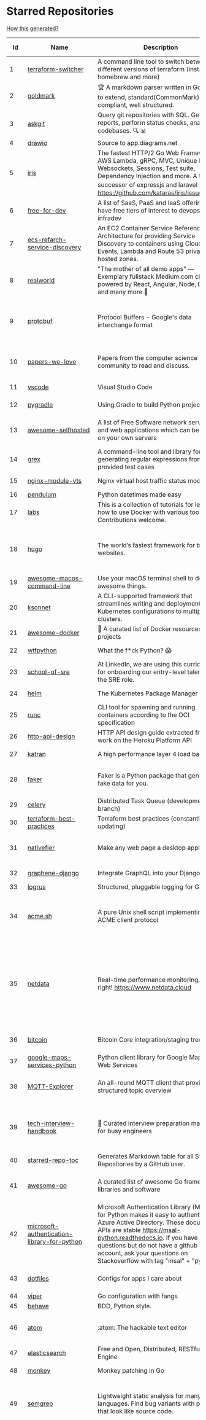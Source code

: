 # Starred Repositories  

[How this generated?](../master/USAGE.md)  

| Id 			| Name			| Description | Star Counts | Topics/Tags   | Last Updated 	|  
| ----------- | ----------- 	| ----------- | ----------- | ----------- 	| -----------   |  
|1|[terraform-switcher](https://github.com/warrensbox/terraform-switcher.git)|A command line tool to switch between different versions of terraform  (install with homebrew and more)|748|||  
|2|[goldmark](https://github.com/yuin/goldmark.git)|:trophy: A markdown parser written in Go. Easy to extend, standard(CommonMark) compliant, well structured.|1750|||  
|3|[askgit](https://github.com/askgitdev/askgit.git)|Query git repositories with SQL. Generate reports, perform status checks, analyze codebases. 🔍 📊|2648|||  
|4|[drawio](https://github.com/jgraph/drawio.git)|Source to app.diagrams.net|26122|||  
|5|[iris](https://github.com/kataras/iris.git)|The fastest HTTP/2 Go Web Framework. AWS Lambda, gRPC, MVC, Unique Router, Websockets, Sessions, Test suite, Dependency Injection and more. A true successor of expressjs and laravel   谢谢 https://github.com/kataras/iris/issues/1329  |21338|||  
|6|[free-for-dev](https://github.com/ripienaar/free-for-dev.git)|A list of SaaS, PaaS and IaaS offerings that have free tiers of interest to devops and infradev|50134|||  
|7|[ecs-refarch-service-discovery](https://github.com/awslabs/ecs-refarch-service-discovery.git)|An EC2 Container Service Reference Architecture for providing Service Discovery to containers using CloudWatch Events, Lambda and Route 53 private hosted zones. |437||25-7-2016|  
|8|[realworld](https://github.com/gothinkster/realworld.git)|"The mother of all demo apps" — Exemplary fullstack Medium.com clone powered by React, Angular, Node, Django, and many more 🏅|60956|hacktoberfest||  
|9|[protobuf](https://github.com/protocolbuffers/protobuf.git)|Protocol Buffers - Google's data interchange format|51365|protobuf, protocol-buffers, protocol-compiler, protobuf-runtime, protoc, serialization, marshalling, rpc||  
|10|[papers-we-love](https://github.com/papers-we-love/papers-we-love.git)|Papers from the computer science community to read and discuss.|49829|computer-science, read-papers, meetup, papers, programming, theory, awesome||  
|11|[vscode](https://github.com/microsoft/vscode.git)|Visual Studio Code|123131||27-10-2021|  
|12|[pygradle](https://github.com/linkedin/pygradle.git)|Using Gradle to build Python projects|543||3-3-2020|  
|13|[awesome-selfhosted](https://github.com/awesome-selfhosted/awesome-selfhosted.git)|A list of Free Software network services and web applications which can be hosted on your own servers|66646|selfhosted, awesome, awesome-list, privacy, hosting, cloud, self-hosted||  
|14|[grex](https://github.com/pemistahl/grex.git)|A command-line tool and library for generating regular expressions from user-provided test cases|4637||15-9-2021|  
|15|[nginx-module-vts](https://github.com/vozlt/nginx-module-vts.git)|Nginx virtual host traffic status module|2484||10-2-2021|  
|16|[pendulum](https://github.com/sdispater/pendulum.git)|Python datetimes made easy|4577|||  
|17|[labs](https://github.com/docker/labs.git)|This is a collection of tutorials for learning how to use Docker with various tools. Contributions welcome.|10305||15-10-2020|  
|18|[hugo](https://github.com/gohugoio/hugo.git)|The world’s fastest framework for building websites.|54903|go, hugo, static-site-generator, blog-engine, cms, content-management-system, documentation-tool, hacktoberfest||  
|19|[awesome-macos-command-line](https://github.com/herrbischoff/awesome-macos-command-line.git)|Use your macOS terminal shell to do awesome things.|25602||2-9-2021|  
|20|[ksonnet](https://github.com/ksonnet/ksonnet.git)|A CLI-supported framework that streamlines writing and deployment of Kubernetes configurations to multiple clusters.|1149||5-2-2019|  
|21|[awesome-docker](https://github.com/veggiemonk/awesome-docker.git)|:whale: A curated list of Docker resources and projects|20571||27-10-2021|  
|22|[wtfpython](https://github.com/satwikkansal/wtfpython.git)|What the f*ck Python? 😱|27486||9-8-2021|  
|23|[school-of-sre](https://github.com/linkedin/school-of-sre.git)|At LinkedIn, we are using this curriculum for onboarding our entry-level talents into the SRE role.|5033|||  
|24|[helm](https://github.com/helm/helm.git)|The Kubernetes Package Manager|20488||22-10-2021|  
|25|[runc](https://github.com/opencontainers/runc.git)|CLI tool for spawning and running containers according to the OCI specification|8528||18-10-2021|  
|26|[http-api-design](https://github.com/interagent/http-api-design.git)|HTTP API design guide extracted from work on the Heroku Platform API|13504||10-9-2021|  
|27|[katran](https://github.com/facebookincubator/katran.git)|A high performance layer 4 load balancer|3329||27-10-2021|  
|28|[faker](https://github.com/joke2k/faker.git)|Faker is a Python package that generates fake data for you.|13204|python, fake, testing, dataset, fake-data, test-data, test-data-generator||  
|29|[celery](https://github.com/celery/celery.git)|Distributed Task Queue (development branch)|18125||25-10-2021|  
|30|[terraform-best-practices](https://github.com/antonbabenko/terraform-best-practices.git)|Terraform best practices (constantly updating)|1095||13-10-2021|  
|31|[nativefier](https://github.com/nativefier/nativefier.git)|Make any web page a desktop application|28813|nodejs, electron, linux, windows, macos, desktop-application||  
|32|[graphene-django](https://github.com/graphql-python/graphene-django.git)|Integrate GraphQL into your Django project.|3701|graphene, django, python, graphql||  
|33|[logrus](https://github.com/sirupsen/logrus.git)|Structured, pluggable logging for Go.|18998|logging, logrus, go||  
|34|[acme.sh](https://github.com/acmesh-official/acme.sh.git)|A pure Unix shell script implementing ACME client protocol|24035|acme, acme-protocol, letsencrypt, certbot, shell, ash, bash, posix, posix-sh, zerossl, buypass, acme-client||  
|35|[netdata](https://github.com/netdata/netdata.git)|Real-time performance monitoring, done right! https://www.netdata.cloud|56490|monitoring, iot, notifications, docker, statsd, kubernetes, cncf, prometheus, containers, netdata, analytics, devops, time-series, observability, alerting, graphing, influxdb, grafana, graphite, dashboard||  
|36|[bitcoin](https://github.com/bitcoin/bitcoin.git)|Bitcoin Core integration/staging tree|58140|bitcoin, c-plus-plus, p2p, cryptocurrency, cryptography||  
|37|[google-maps-services-python](https://github.com/googlemaps/google-maps-services-python.git)|Python client library for Google Maps API Web Services|3393||1-10-2021|  
|38|[MQTT-Explorer](https://github.com/thomasnordquist/MQTT-Explorer.git)|An all-round MQTT client that provides a structured topic overview|1477|mqtt, mqtt-explorer, homeautomation, mqtt-client, mqtt-smarthome, mqtt-tool||  
|39|[tech-interview-handbook](https://github.com/yangshun/tech-interview-handbook.git)|💯 Curated interview preparation materials for busy engineers|60447|interview-questions, coding-interviews, interview-practice, interview-preparation, algorithm, algorithms||  
|40|[starred-repo-toc](https://github.com/yks0000/starred-repo-toc.git)|Generates Markdown table for all Starred Repositories by a GitHub user.|3|starred-repositories, starred||  
|41|[awesome-go](https://github.com/avelino/awesome-go.git)|A curated list of awesome Go frameworks, libraries and software|69818|golang, golang-library, go, awesome, awesome-list, hacktoberfest||  
|42|[microsoft-authentication-library-for-python](https://github.com/AzureAD/microsoft-authentication-library-for-python.git)|Microsoft Authentication Library (MSAL) for Python makes it easy to authenticate to Azure Active Directory. These documented APIs are stable https://msal-python.readthedocs.io. If you have questions but do not have a github account, ask your questions on Stackoverflow with tag "msal" + "python".|322|msal-python, azure, sdks, microsoft-identity-platform||  
|43|[dotfiles](https://github.com/bbkane/dotfiles.git)|Configs for apps I care about|19|dotfiles, zsh, neovim, vscode, git, sqlite, sqlite3||  
|44|[viper](https://github.com/spf13/viper.git)|Go configuration with fangs|17159|||  
|45|[behave](https://github.com/behave/behave.git)|BDD, Python style.|2447|||  
|46|[atom](https://github.com/atom/atom.git)|:atom: The hackable text editor|56214|atom, editor, javascript, electron, windows, linux, macos||  
|47|[elasticsearch](https://github.com/elastic/elasticsearch.git)|Free and Open, Distributed, RESTful Search Engine|56946|elasticsearch, java, search-engine||  
|48|[monkey](https://github.com/bouk/monkey.git)|Monkey patching in Go|2634||9-12-2019|  
|49|[semgrep](https://github.com/returntocorp/semgrep.git)|Lightweight static analysis for many languages. Find bug variants with patterns that look like source code.|5427|static-analysis, static-code-analysis, java, go, sast, semgrep, r2c, c, python, ruby, javascript, typescript||  
|50|[interviews](https://github.com/kdn251/interviews.git)|Everything you need to know to get the job.|54333|java, interview, interview-questions, interview-practice, interview-preparation, interview-prep, algorithm, algorithm-challenges, algorithms, algorithm-competitions, technical-coding-interview, leetcode, leetcode-solutions, leetcode-java, coding-interviews, coding-interview, coding-challenge, coding-challenges, leetcode-questions, interviews||  
|51|[mkcert](https://github.com/FiloSottile/mkcert.git)|A simple zero-config tool to make locally trusted development certificates with any names you'd like.|32390||13-2-2021|  
|52|[doitlive](https://github.com/sloria/doitlive.git)|Because sometimes you need to do it live|3052|command-line, presentations, python, live-coding, cli, click, bash, zsh, ipython, script, hacktoberfest||  
|53|[grequests](https://github.com/spyoungtech/grequests.git)|Requests + Gevent = <3|3888||4-10-2021|  
|54|[hey](https://github.com/rakyll/hey.git)|HTTP load generator, ApacheBench (ab) replacement, formerly known as rakyll/boom|12206|||  
|55|[scalene](https://github.com/plasma-umass/scalene.git)|Scalene: a high-performance, high-precision CPU, GPU, and memory profiler for Python|4625|python, profiling, performance-analysis, cpu-profiling, memory-management, profiler, python-profilers, gpu-programming, scalene, profiles-memory, performance-cpu, cpu, memory-allocation, gpu, memory-consumption||  
|56|[developer-roadmap](https://github.com/kamranahmedse/developer-roadmap.git)|Roadmap to becoming a web developer in 2021|174925||7-9-2021|  
|57|[my-mac-os](https://github.com/nikitavoloboev/my-mac-os.git)|List of applications and tools that make my macOS experience even more amazing|18258||27-8-2021|  
|58|[diagrams](https://github.com/mingrammer/diagrams.git)|:art: Diagram as Code for prototyping cloud system architectures|15352||21-8-2021|  
|59|[hygieia](https://github.com/hygieia/hygieia.git)|CapitalOne  DevOps Dashboard|3659||23-9-2021|  
|60|[trafficserver](https://github.com/apache/trafficserver.git)|Apache Traffic Server™ is a fast, scalable and extensible HTTP/1.1 and HTTP/2 compliant caching proxy server.|1364||27-10-2021|  
|61|[ImHex](https://github.com/WerWolv/ImHex.git)|A Hex Editor for Reverse Engineers, Programmers and people who value their retinas when working at 3 AM.|11138|||  
|62|[draft](https://github.com/Azure/draft.git)|A tool for developers to create cloud-native applications on Kubernetes.|3968||26-2-2020|  
|63|[truffleHog](https://github.com/trufflesecurity/truffleHog.git)|Searches through git repositories for high entropy strings and secrets, digging deep into commit history|6068||20-10-2021|  
|64|[Gooey](https://github.com/chriskiehl/Gooey.git)|Turn (almost) any Python command line program into a full GUI application with one line|14969||12-6-2021|  
|65|[marathon](https://github.com/mesosphere/marathon.git)|Deploy and manage containers (including Docker) on top of Apache Mesos at scale.|4032||27-7-2021|  
|66|[free-programming-books](https://github.com/EbookFoundation/free-programming-books.git)|:books: Freely available programming books|209515||27-10-2021|  
|67|[zuul](https://github.com/Netflix/zuul.git)|Zuul is a gateway service that provides dynamic routing, monitoring, resiliency, security, and more.|11436||20-10-2021|  
|68|[django](https://github.com/django/django.git)|The Web framework for perfectionists with deadlines.|60405||27-10-2021|  
|69|[Python-for-Algorithms--Data-Structures--and-Interviews](https://github.com/jmportilla/Python-for-Algorithms--Data-Structures--and-Interviews.git)|Files for Udemy Course on Algorithms and Data Structures|1893||26-12-2017|  
|70|[argo-cd](https://github.com/argoproj/argo-cd.git)|Declarative continuous deployment for Kubernetes.|7387||27-10-2021|  
|71|[bcc](https://github.com/iovisor/bcc.git)|BCC - Tools for BPF-based Linux IO analysis, networking, monitoring, and more|12843||27-10-2021|  
|72|[nicstat](https://github.com/scotte/nicstat.git)|Fork of https://sourceforge.net/projects/nicstat/ to fix bugs|53||9-5-2018|  
|73|[boundary](https://github.com/hashicorp/boundary.git)|Boundary enables identity-based access management for dynamic infrastructure. |3022||27-10-2021|  
|74|[brooklin](https://github.com/linkedin/brooklin.git)|An extensible distributed system for reliable nearline data streaming at scale|725||27-10-2021|  
|75|[Terraform-012](https://github.com/addamstj/Terraform-012.git)|Code for the Terraform course|39||6-7-2020|  
|76|[markdown-here](https://github.com/adam-p/markdown-here.git)|Google Chrome, Firefox, and Thunderbird extension that lets you write email in Markdown and render it before sending.|53430||30-9-2018|  
|77|[keras-yolo2](https://github.com/experiencor/keras-yolo2.git)|Easy training on custom dataset. Various backends (MobileNet and SqueezeNet) supported. A YOLO demo to detect raccoon run entirely in brower is accessible at https://git.io/vF7vI (not on Windows).|1690|convolutional-networks, deep-learning, yolo2, realtime, regression|31-12-2019|  
|78|[awesome-gcp-certifications](https://github.com/sathishvj/awesome-gcp-certifications.git)|Google Cloud Platform Certification resources.|2034|google-cloud-platform, certification, gcp, cloud|12-10-2021|  
|79|[ora](https://github.com/sindresorhus/ora.git)|Elegant terminal spinner|7272||13-9-2021|  
|80|[go-github](https://github.com/google/go-github.git)|Go library for accessing the GitHub API|7892||27-10-2021|  
|81|[wait-for-it](https://github.com/vishnubob/wait-for-it.git)|Pure bash script to test and wait on the availability of a TCP host and port|7053||22-8-2020|  
|82|[benten](https://github.com/intuit/benten.git)|Chatbot Development Framework (with Slack integration for Jira and Jenkins)|124||31-3-2021|  
|83|[git-standup](https://github.com/kamranahmedse/git-standup.git)|Recall what you did on the last working day. Psst! or be nosy and find what someone else in your team did ;-)|7017|standup, git-standup, agile, meeting, git, git-addons, git-|30-9-2021|  
|84|[kubewatch](https://github.com/bitnami-labs/kubewatch.git)|Watch k8s events and trigger Handlers|2207|golang, kubernetes, slack|10-9-2020|  
|85|[azure4everyone-samples](https://github.com/MarczakIO/azure4everyone-samples.git)|-|138||5-1-2021|  
|86|[watchdog](https://github.com/gorakhargosh/watchdog.git)|Python library and shell utilities to monitor filesystem events.|5000||1-10-2021|  
|87|[cli](https://github.com/cli/cli.git)|GitHub’s official command line tool|26001|github-api-v4, cli, git, golang, hacktoberfest|27-10-2021|  
|88|[flower](https://github.com/mher/flower.git)|Real-time monitor and web admin for Celery distributed task queue|4982|celery, task-queue, monitoring, administration, workers, rabbitmq, redis, python, asynchronous|19-10-2021|  
|89|[shiv](https://github.com/linkedin/shiv.git)|shiv is a command line utility for building fully self contained Python zipapps as outlined in PEP 441, but with all their dependencies included.|1262||12-10-2021|  
|90|[kubernetes-network-policy-recipes](https://github.com/ahmetb/kubernetes-network-policy-recipes.git)|Example recipes for Kubernetes Network Policies that you can just copy paste|3536|kubernetes, networking, security|18-10-2021|  
|91|[cdk8s](https://github.com/cdk8s-team/cdk8s.git)|Define Kubernetes native apps and abstractions using object-oriented programming|2626||27-10-2021|  
|92|[clair](https://github.com/quay/clair.git)|Vulnerability Static Analysis for Containers|8245|containers, static-analysis, go, kubernetes, docker, oci, oci-image, vulnerabilities, clair|21-10-2021|  
|93|[wuzz](https://github.com/asciimoo/wuzz.git)|Interactive cli tool for HTTP inspection|9805||22-1-2021|  
|94|[opencv-python](https://github.com/opencv/opencv-python.git)|Automated CI toolchain to produce precompiled opencv-python, opencv-python-headless, opencv-contrib-python and opencv-contrib-python-headless packages.|2289|opencv, python, wheel, python-3, opencv-python, opencv-contrib-python, precompiled, pypi, manylinux||  
|95|[httpie](https://github.com/httpie/httpie.git)|As easy as /aitch-tee-tee-pie/ 🥧 Modern, user-friendly command-line HTTP client for the API era. JSON support, colors, sessions, downloads, plugins & more. https://twitter.com/httpie|52553|http, cli, client, terminal, web, json, development, rest, debugging, python, usability, httpie, developer-tools, http-client, curl, devops, api, api-client, rest-api, api-testing||  
|96|[cli-spinners](https://github.com/sindresorhus/cli-spinners.git)|Spinners for use in the terminal|1857|||  
|97|[terraform-cdk](https://github.com/hashicorp/terraform-cdk.git)|Define infrastructure resources using programming constructs and provision them using HashiCorp Terraform|2797|terraform, cdk, cdktf|27-10-2021|  
|98|[project-layout](https://github.com/golang-standards/project-layout.git)|Standard Go Project Layout|27218|go, golang, project-template, standards, project-structure|22-8-2021|  
|99|[falcon](https://github.com/falconry/falcon.git)|The no-nonsense REST API and microservices framework for Python developers, with a focus on reliability, correctness, and performance at scale.|8610|python, framework, rest, microservices, web, api, http, hacktoberfest, hacktoberfest2021|26-10-2021|  
|100|[helmfile](https://github.com/roboll/helmfile.git)|Deploy Kubernetes Helm Charts|3450|kubernetes, helm, chart|21-10-2021|  
|101|[onedev](https://github.com/theonedev/onedev.git)|Super Easy All-In-One DevOps Platform|4738|git, devops, docker, kubernetes, continuous-integration, continuous-deployment, issue-tracker||  
|102|[go-restful](https://github.com/emicklei/go-restful.git)|package for building REST-style Web Services using Go|4271|rest, go, customizable, routing, openapi|4-10-2021|  
|103|[vizceral](https://github.com/Netflix/vizceral.git)|WebGL visualization for displaying animated traffic graphs|3859|graph, traffic, visualization, webgl, monitoring|20-7-2019|  
|104|[google-api-python-client](https://github.com/googleapis/google-api-python-client.git)|🐍 The official Python client library for Google's discovery based APIs.|5160||27-10-2021|  
|105|[x509-certificate-exporter](https://github.com/enix/x509-certificate-exporter.git)|A Prometheus exporter to monitor x509 certificates expiration in Kubernetes clusters or standalone|121|prometheus-exporter, kubernetes, monitoring-tool, certificates, expiration-monitoring, dashboard, grafana-dashboard, certificates-focusing, alert|8-10-2021|  
|106|[httpstat](https://github.com/reorx/httpstat.git)|curl statistics made simple|4949|curl, cli, python, http, visualization|24-12-2020|  
|107|[http2smugl](https://github.com/neex/http2smugl.git)|-|324||27-9-2021|  
|108|[troposphere](https://github.com/cloudtools/troposphere.git)|troposphere - Python library to create AWS CloudFormation descriptions|4575||26-10-2021|  
|109|[flask-celery-example](https://github.com/miguelgrinberg/flask-celery-example.git)|This repository contains the example code for my blog article Using Celery with Flask.|1000||12-9-2021|  
|110|[blackfriday](https://github.com/russross/blackfriday.git)|Blackfriday: a markdown processor for Go|4811|||  
|111|[GoCasts](https://github.com/StephenGrider/GoCasts.git)|Companion Repo to https://www.udemy.com/go-the-complete-developers-guide/|1429||25-8-2017|  
|112|[Public-APIs](https://github.com/n0shake/Public-APIs.git)|📚 A public list of APIs from round the web.|17452||9-10-2021|  
|113|[awesome-sysadmin](https://github.com/awesome-foss/awesome-sysadmin.git)|A curated list of amazingly awesome open source sysadmin resources.|12281||7-10-2021|  
|114|[octodns](https://github.com/octodns/octodns.git)|Tools for managing DNS across multiple providers|2057|dns, workflow, infrastructure-as-code|27-10-2021|  
|115|[aws-load-balancer-controller](https://github.com/kubernetes-sigs/aws-load-balancer-controller.git)|A Kubernetes controller for Elastic Load Balancers|2493||26-10-2021|  
|116|[system-design-interview](https://github.com/checkcheckzz/system-design-interview.git)|System design interview for IT companies|16022||23-12-2020|  
|117|[design-patterns-for-humans](https://github.com/kamranahmedse/design-patterns-for-humans.git)|An ultra-simplified explanation to design patterns|32027||22-11-2020|  
|118|[landscape](https://github.com/cncf/landscape.git)|🌄The Cloud Native Interactive Landscape filters and sorts hundreds of projects and products, and shows details including GitHub stars, funding or market cap, first and last commits, contributor counts, headquarters location, and recent tweets.|7805|cloud-native, landscape, cncf, svg, logo, serverless, crunchbase|27-10-2021|  
|119|[learn-python3](https://github.com/jerry-git/learn-python3.git)|Jupyter notebooks for teaching/learning Python 3|4287|teaching-materials, python3, jupyter-notebook, learning-python, python-exercises||  
|120|[moto](https://github.com/spulec/moto.git)|A library that allows you to easily mock out tests based on AWS infrastructure.|5286|||  
|121|[awesome-microservices](https://github.com/mfornos/awesome-microservices.git)|A curated list of Microservice Architecture related principles and technologies.|10506||20-8-2021|  
|122|[awesome-machine-learning](https://github.com/josephmisiti/awesome-machine-learning.git)|A curated list of awesome Machine Learning frameworks, libraries and software.|51685|||  
|123|[django-health-check](https://github.com/KristianOellegaard/django-health-check.git)|a pluggable app that runs a full check on the deployment, using a number of plugins to check e.g. database, queue server, celery processes, etc.|729||19-4-2021|  
|124|[cost-model](https://github.com/kubecost/cost-model.git)|Cross-cloud cost allocation models for Kubernetes workloads|1602||26-10-2021|  
|125|[awesome-algorithms](https://github.com/tayllan/awesome-algorithms.git)|A curated list of awesome places to learn and/or practice algorithms.|10327||7-7-2021|  
|126|[chaosmonkey](https://github.com/Netflix/chaosmonkey.git)|Chaos Monkey is a resiliency tool that helps applications tolerate random instance failures.|11377|||  
|127|[metallb](https://github.com/metallb/metallb.git)|A network load-balancer implementation for Kubernetes using standard routing protocols|4169||27-10-2021|  
|128|[mdBook](https://github.com/rust-lang/mdBook.git)|Create book from markdown files. Like Gitbook but implemented in Rust|7866|||  
|129|[kubetools](https://github.com/collabnix/kubetools.git)|Kubetools - Curated List of Kubernetes Tools|319|hacktoberfest, hacktoberfest2020, kubernetes, helm, helmpack, helmcharts, jenkins, iot, monitoring, monitoring-tool, prometheus, thanos, grafana, kubernetes-clusters, kubernetes-operational, kubernetes-resource, k8s-cluster, kubernetes-cli|25-10-2021|  
|130|[kraken](https://github.com/uber/kraken.git)|P2P Docker registry capable of distributing TBs of data in seconds|4762|docker, docker-registry, container, docker-image, p2p, bittorrent|12-1-2021|  
|131|[ntopng](https://github.com/ntop/ntopng.git)|Web-based Traffic and Security Network Traffic Monitoring|4229||27-10-2021|  
|132|[public-apis](https://github.com/public-apis/public-apis.git)|A collective list of free APIs|165582|api, public-apis, free, apis, list, development, software, public, resources, hacktoberfest|27-10-2021|  
|133|[awesome-sre](https://github.com/dastergon/awesome-sre.git)|A curated list of Site Reliability and Production Engineering resources.|7507|||  
|134|[cruise-control](https://github.com/linkedin/cruise-control.git)|Cruise-control is the first of its kind to fully automate the dynamic workload rebalance and self-healing of a Kafka cluster. It provides great value to Kafka users by simplifying the operation of Kafka clusters.|1997||13-10-2021|  
|135|[build-your-own-x](https://github.com/danistefanovic/build-your-own-x.git)|🤓 Build your own (insert technology here)|120884|programming, tutorials, tutorial-code, tutorial-exercises, free|29-6-2021|  
|136|[awesome-sanic](https://github.com/mekicha/awesome-sanic.git)|A curated list of awesome Sanic resources and extensions|486||14-7-2021|  
|137|[lazydocker](https://github.com/jesseduffield/lazydocker.git)|The lazier way to manage everything docker|18504||24-3-2021|  
|138|[vuls](https://github.com/future-architect/vuls.git)|Agent-less vulnerability scanner for Linux, FreeBSD, Container, WordPress, Programming language libraries, Network devices|8752|||  
|139|[forcediphttpsadapter](https://github.com/Roadmaster/forcediphttpsadapter.git)|A requests TransportAdapter allowing to force a specific IP for HTTPS connections.|35||4-8-2021|  
|140|[python-prompt-toolkit](https://github.com/prompt-toolkit/python-prompt-toolkit.git)|Library for building powerful interactive command line applications in Python|7353||21-10-2021|  
|141|[linux](https://github.com/torvalds/linux.git)|Linux kernel source tree|120223||27-10-2021|  
|142|[xdp-tutorial](https://github.com/xdp-project/xdp-tutorial.git)|XDP tutorial|998||7-10-2021|  
|143|[youtube-dl](https://github.com/ytdl-org/youtube-dl.git)|Command-line program to download videos from YouTube.com and other video sites|101704||1-7-2021|  
|144|[machine](https://github.com/docker/machine.git)|Machine management for a container-centric world|6461||2-9-2019|  
|145|[awless](https://github.com/wallix/awless.git)|A Mighty CLI for AWS|4812||10-12-2018|  
|146|[pytest](https://github.com/pytest-dev/pytest.git)|The pytest framework makes it easy to write small tests, yet scales to support complex functional testing|7878|unit-testing, test, testing, python, hacktoberfest||  
|147|[rancher](https://github.com/rancher/rancher.git)|Complete container management platform|17931|rancher, docker, kubernetes, orchestration, cattle, containers|27-10-2021|  
|148|[telegraf](https://github.com/influxdata/telegraf.git)|The plugin-driven server agent for collecting & reporting metrics.|10717|telegraf, monitoring, time-series, hacktoberfest|27-10-2021|  
|149|[litestream](https://github.com/benbjohnson/litestream.git)|Streaming replication for SQLite.|3654|sqlite, replication, s3||  
|150|[cli53](https://github.com/barnybug/cli53.git)|Command line tool for Amazon Route 53|1715||17-1-2021|  
|151|[terraform-provider-restapi](https://github.com/Mastercard/terraform-provider-restapi.git)|A terraform provider to manage objects in a RESTful API|522||6-9-2021|  
|152|[terraform-multi-account](https://github.com/inovex/terraform-multi-account.git)|Some example how toadress multiple aws accounts with Terraform|20||12-6-2018|  
|153|[fortio-operator](https://github.com/verfio/fortio-operator.git)|Load Testing Operator within the Kubernetes cluster and outside of it.|29||18-3-2019|  
|154|[ssl-cert-check](https://github.com/Matty9191/ssl-cert-check.git)|Send notifications when SSL certificates are about to expire.|497||29-9-2021|  
|155|[minikube](https://github.com/kubernetes/minikube.git)|Run Kubernetes locally|22196|minikube, kubernetes, cluster, containers, go, cncf|27-10-2021|  
|156|[Reloader](https://github.com/stakater/Reloader.git)|A Kubernetes controller to watch changes in ConfigMap and Secrets and do rolling upgrades on Pods with their associated Deployment, StatefulSet, DaemonSet and DeploymentConfig – [✩Star] if you're using it!|2683|kubernetes, openshift, configmap, secrets, pods, deployments, daemonset, statefulsets, k8s, watch-changes, deploymentconfigs|12-10-2021|  
|157|[crouton](https://github.com/dnschneid/crouton.git)|Chromium OS Universal Chroot Environment|7887|chroot, shell, crouton, minecraft, ubuntu, debian, kali, linux, chromeos|8-9-2021|  
|158|[terraform-aws-devops](https://github.com/antonbabenko/terraform-aws-devops.git)|Info about many of my Terraform, AWS, and DevOps projects.|218|terraform, infrastructure-as-code, aws, aws-community, antonbabenko|13-5-2021|  
|159|[geeksforgeeks.pdf](https://github.com/dufferzafar/geeksforgeeks.pdf.git)|Topic wise PDFs of Geeks for Geeks articles. (Last updated in October 2018)|486|||  
|160|[mux](https://github.com/gorilla/mux.git)|A powerful HTTP router and URL matcher for building Go web servers with 🦍|15349|||  
|161|[kubernetes-the-hard-way](https://github.com/kelseyhightower/kubernetes-the-hard-way.git)|Bootstrap Kubernetes the hard way on Google Cloud Platform. No scripts.|28758||2-5-2021|  
|162|[duf](https://github.com/muesli/duf.git)|Disk Usage/Free Utility - a better 'df' alternative|7074|hacktoberfest, disk-space, disk-usage, df, linux, macos, freebsd, openbsd, windows, user-friendly||  
|163|[awesome-python](https://github.com/vinta/awesome-python.git)|A curated list of awesome Python frameworks, libraries, software and resources|105194|awesome, python, collections, python-library, python-framework, python-resources|25-7-2021|  
|164|[terrascan](https://github.com/accurics/terrascan.git)|Detect compliance and security violations across Infrastructure as Code to mitigate risk before provisioning cloud native infrastructure.|2575|security-tools, infrastructure-as-code, devsecops, devops, security, terraform, aws, cloudsecurity, cloud-security, terrascan, infrastructure, security-violations, architecture, kubernetes, iac, sast, azure-security, aws-security, gcp-security, scans||  
|165|[what-happens-when](https://github.com/alex/what-happens-when.git)|An attempt to answer the age old interview question "What happens when you type google.com into your browser and press enter?"|31229|||  
|166|[loguru](https://github.com/Delgan/loguru.git)|Python logging made (stupidly) simple|10078|python, logging, logger, log|9-9-2021|  
|167|[octant](https://github.com/vmware-tanzu/octant.git)|Highly extensible platform for developers to better understand the complexity of Kubernetes clusters.|5541|golang, octant, kubernetes-clusters, go, kubernetes|23-10-2021|  
|168|[ami-query](https://github.com/intuit/ami-query.git)|Provide a REST interface to your organization's AMIs|36||31-8-2020|  
|169|[examples](https://github.com/kubernetes/examples.git)|Kubernetes application example tutorials|4509||9-6-2021|  
|170|[gitui](https://github.com/extrawurst/gitui.git)|Blazing 💥 fast terminal-ui for git written in rust 🦀|6140|rust, tui, terminal, git, command-line-tool, command-line-interface, async, hacktoberfest, bash|25-10-2021|  
|171|[awesome-kubernetes](https://github.com/ramitsurana/awesome-kubernetes.git)|A curated list for awesome kubernetes sources :ship::tada:|12186|kubernetes, minikube, meetup, resource, kubernetes-sources, google-cloud, kubernetes-cluster, deploy-kubernetes, aws, enterprise-kubernetes-products, monitoring-kubernetes, azure, schedule, google-kubernetes, docker, cloud-providers, books, machine-learning|25-10-2021|  
|172|[tokei](https://github.com/XAMPPRocky/tokei.git)|Count your code, quickly.|5531|tokei, cloc, badge, rust, windows, linux, macos, statistics, code, cli|24-9-2021|  
|173|[arrow](https://github.com/arrow-py/arrow.git)|Better dates & times for Python|7629|python, arrow, datetime, date, time, timestamp, timezones, hacktoberfest|24-10-2021|  
|174|[the-art-of-command-line](https://github.com/jlevy/the-art-of-command-line.git)|Master the command line, in one page|97889|bash, unix, documentation, linux, macos, windows|7-9-2020|  
|175|[udemy-downloader-gui](https://github.com/FaisalUmair/udemy-downloader-gui.git)|A desktop application for downloading Udemy Courses|5425|electron, nodejs, udemy, udemy-dl, udemy-downloader-gui, windows, mac, macos, linux, downloader||  
|176|[ultimate-go](https://github.com/hoanhan101/ultimate-go.git)|The Ultimate Go Study Guide|14478|golang, computer-systems, programming, ebook, study-guide|17-9-2021|  
|177|[pre-commit-terraform](https://github.com/antonbabenko/pre-commit-terraform.git)|pre-commit git hooks to take care of Terraform configurations|1296|git-hooks, terraform, code-style, hooks, pre-commit, automation|27-10-2021|  
|178|[kubernetes-external-secrets](https://github.com/external-secrets/kubernetes-external-secrets.git)|Integrate external secret management systems with Kubernetes|2294|kubernetes, secrets-management, aws, aws-secrets-manager, vault, hashicorp, kubernetes-external-secrets, secrets-manager|26-10-2021|  
|179|[vegeta](https://github.com/tsenart/vegeta.git)|HTTP load testing tool and library. It's over 9000!|18499|load-testing, go, benchmarking, http|11-10-2020|  
|180|[the-book-of-secret-knowledge](https://github.com/trimstray/the-book-of-secret-knowledge.git)|A collection of inspiring lists, manuals, cheatsheets, blogs, hacks, one-liners, cli/web tools and more.|51132|awesome, awesome-list, lists, manuals, resources, howtos, hacks, search-engines, one-liners, cheatsheets, guidelines, sysops, devops, pentesters, security-researchers, linux, bsd, security, hacking|18-8-2021|  
|181|[docker-cheat-sheet](https://github.com/wsargent/docker-cheat-sheet.git)|Docker Cheat Sheet|20385|docker, cheet-sheet|11-9-2021|  
|182|[htop](https://github.com/htop-dev/htop.git)|htop - an interactive process viewer|2873|process, viewer, console, terminal, linux, macos, bsd, c, hacktoberfest||  
|183|[kustomize](https://github.com/kubernetes-sigs/kustomize.git)|Customization of kubernetes YAML configurations|7704|k8s-sig-cli, hacktoberfest|25-10-2021|  
|184|[linkedin-skill-assessments-quizzes](https://github.com/Ebazhanov/linkedin-skill-assessments-quizzes.git)|Full reference of LinkedIn answers 2021 for skill assessments, LinkedIn test, questions and answers (aws-lambda, rest-api, javascript, react, git, html, jquery, mongodb, java, Go, python, machine-learning, power-point) linkedin excel test lösungen, linkedin machine learning test|6200|linkedin, quiz-questions, answers, assessment, quiz, linkedin-questions, free, hacktoberfest, hacktoberfest2020, exam, skills, stargazers, hacktoberfest2021, golang|27-10-2021|  
|185|[gping](https://github.com/orf/gping.git)|Ping, but with a graph|5374|||  
|186|[slate](https://github.com/slatedocs/slate.git)|Beautiful static documentation for your API|33272|slate, api-documentation, api, static-site-generator|27-8-2021|  
|187|[boto3](https://github.com/boto/boto3.git)|AWS SDK for Python|6791|python, aws, cloud, cloud-management, aws-sdk|27-10-2021|  
|188|[devops-exercises](https://github.com/bregman-arie/devops-exercises.git)|Linux, Jenkins, AWS, SRE, Prometheus, Docker, Python, Ansible, Git, Kubernetes, Terraform, OpenStack, SQL, NoSQL, Azure, GCP, DNS, Elastic, Network, Virtualization. DevOps Interview Questions|17683|devops, aws, linux, ansible, python, docker, prometheus, containers, git, kubernetes, interview, interview-questions, terraform, azure, openstack, sql, coding, sre, production-engineer||  
|189|[system-design-primer](https://github.com/donnemartin/system-design-primer.git)|Learn how to design large-scale systems. Prep for the system design interview.  Includes Anki flashcards.|147694|programming, development, design, design-system, system, design-patterns, web, web-application, webapp, python, interview, interview-questions, interview-practice|9-5-2021|  
|190|[learn-python](https://github.com/trekhleb/learn-python.git)|📚 Playground and cheatsheet for learning Python. Collection of Python scripts that are split by topics and contain code examples with explanations.|10952|python, python3, learning, programming-language, learning-python, learning-by-doing||  
|191|[awesome-python-applications](https://github.com/mahmoud/awesome-python-applications.git)|💿 Free software that works great, and also happens to be open-source Python. |13147|python, application, video, audio, graphics, gui, productivity, education, science, game|11-10-2021|  
|192|[pipeline](https://github.com/tektoncd/pipeline.git)|A cloud-native Pipeline resource.|6593|tekton, pipeline, kubernetes, cdf, hacktoberfest||  
|193|[pace](https://github.com/CodeByZach/pace.git)|Automatically add a progress bar to your site.|15343|pace, progress-bar, pace-js, loading-bar, loading-indicator, loading-animation|28-7-2021|  
|194|[spinner](https://github.com/briandowns/spinner.git)|Go (golang) package with 80 configurable terminal spinner/progress indicators.|1598|go, golang, spinner, statusbar, cli, terminal|21-6-2021|  
|195|[mycli](https://github.com/dbcli/mycli.git)|A Terminal Client for MySQL with AutoCompletion and Syntax Highlighting.|9956|database, python, syntax-highlighting, mysql, mycli, auto-completion||  
|196|[github1s](https://github.com/conwnet/github1s.git)|One second to read GitHub code with VS Code.|20300|hacktoberfest||  
|197|[ipython](https://github.com/ipython/ipython.git)|Official repository for IPython itself. Other repos in the IPython organization contain things like the website, documentation builds, etc.|15025|ipython, jupyter, data-science, notebook, python, repl, closember, hacktoberfest|27-10-2021|  
|198|[hyper](https://github.com/vercel/hyper.git)|A terminal built on web technologies|37103||25-10-2021|  
|199|[redis-datasets](https://github.com/redis-developer/redis-datasets.git)|A Curated List of Sample Redis Datasets|21|dataset, sample-dataset, redis-modules, redis-datasets||  
|200|[haproxy](https://github.com/haproxy/haproxy.git)|HAProxy Load Balancer's development branch (mirror of git.haproxy.org)|2349|haproxy, load-balancer, reverse-proxy, proxy, http, http2, cache, fastcgi, high-availability, https, ipv6, proxy-protocol, ddos-mitigation, tls13, high-performance, caching||  
|201|[awesome-macOS](https://github.com/iCHAIT/awesome-macOS.git)|  A curated list of awesome applications, softwares, tools and shiny things for macOS.|12363|macos, mac, awesome-list, apple, awesome-lists, awesome, list||  
|202|[fish-shell](https://github.com/fish-shell/fish-shell.git)|The user-friendly command line shell.|17572||27-10-2021|  
|203|[upterm](https://github.com/railsware/upterm.git)|A terminal emulator for the 21st century.|19462|tty, terminal, terminal-emulators, console, pty, typescript, electron, react, terminals, shell||  
|204|[kubernetes](https://github.com/kubernetes/kubernetes.git)|Production-Grade Container Scheduling and Management|82160|kubernetes, go, cncf, containers||  
|205|[aws-cli](https://github.com/aws/aws-cli.git)|Universal Command Line Interface for Amazon Web Services|11601|aws, cloud, aws-cli, cloud-management|27-10-2021|  
|206|[learnopencv](https://github.com/spmallick/learnopencv.git)|Learn OpenCV  : C++ and Python Examples|15029|computer-vision, machine-learning, ai, deep-learning, deep-neural-networks, deeplearning, computervision, opencv, opencv-python, opencv-library, opencv3, opencv-cpp, opencv-tutorial|20-10-2021|  
|207|[awesome-hyper](https://github.com/bnb/awesome-hyper.git)|🖥 Delightful Hyper plugins, themes, and resources|9624|hyper, hyperterm, zeit, terminal, awesome, awesome-list|13-7-2021|  
|208|[sanic-prometheus](https://github.com/dkruchinin/sanic-prometheus.git)|Prometheus metrics for Sanic,  an async python web server|66|python, prometheus, sanic, monitoring|12-10-2020|  
|209|[awesome](https://github.com/sindresorhus/awesome.git)|😎 Awesome lists about all kinds of interesting topics|173539|awesome, awesome-list, unicorns, lists, resources|20-10-2021|  
|210|[cobra](https://github.com/spf13/cobra.git)|A Commander for modern Go CLI interactions|23646|cobra, cobra-library, cobra-generator, posix-compliant-flags, command-cobra, cli-app, command-line, commandline, command, cli, go, golang, golang-library, golang-application, subcommands, posix|4-10-2021|  
|211|[gotty](https://github.com/yudai/gotty.git)|Share your terminal as a web application|15912|tty, terminal, browser, web, go, websocket, javascript, typescript|13-12-2017|  
|212|[iris](https://github.com/linkedin/iris.git)|Iris is a highly configurable and flexible service for paging and messaging.|634|paging, escalation, messaging, automation|13-9-2021|  
|213|[jsonnet](https://github.com/google/jsonnet.git)|Jsonnet - The data templating language|5153|jsonnet, configuration, config, functional, json|15-10-2021|  
|214|[wtf](https://github.com/wtfutil/wtf.git)|The personal information dashboard for your terminal|12838|golang, dashboard, terminal, tui, cui, go, devops, wtf, wtfutil, hacktoberfest|27-10-2021|  
|215|[google-cloud-python](https://github.com/googleapis/google-cloud-python.git)|Google Cloud Client Library for Python|3715||26-10-2021|  
|216|[swagger-ui](https://github.com/swagger-api/swagger-ui.git)|Swagger UI is a collection of HTML, JavaScript, and CSS assets that dynamically generate beautiful documentation from a Swagger-compliant API.|21010|swagger, swagger-ui, swagger-api, swagger-js, rest, rest-api, openapi-specification, oas, openapi, openapi3, hacktoberfest|22-10-2021|  
|217|[yaspin](https://github.com/pavdmyt/yaspin.git)|A lightweight terminal spinner for Python with safe pipes and redirects 🎁|467|spinner, terminal, cli-utilities, python, loader, unix, easy-to-use, python-library, awesome, console, cli, utilities|14-8-2021|  
|218|[awesome-pentest](https://github.com/enaqx/awesome-pentest.git)|A collection of awesome penetration testing resources, tools and other shiny things|14963|awesome, awesome-list|20-10-2021|  
|219|[pongo2](https://github.com/flosch/pongo2.git)|Django-syntax like template-engine for Go|2073|template, go, django, template-engine, pongo2, templates, template-language, golang, golang-library|22-3-2021|  
|220|[archivy](https://github.com/archivy/archivy.git)|Archivy is a self-hosted knowledge repository that allows you to safely preserve useful content that contributes to your own personal, searchable and extendable wiki.|2695|elasticsearch, knowledge, productivity, python, knowledge-base, note-taking, digital-brain, cli, hacktoberfest||  
|221|[bat](https://github.com/sharkdp/bat.git)|A cat(1) clone with wings.|29988|command-line, tool, syntax-highlighting, git, terminal, cli, rust, hacktoberfest|26-10-2021|  
|222|[kubescape](https://github.com/armosec/kubescape.git)|Kubescape is the first open-source tool for testing if Kubernetes is deployed securely according to multiple frameworks: regulatory, customized company policies and DevSecOps best practices, such as the  NSA-CISA and the MITRE ATT&CK®.|4335|kubernetes, security, nsa, hacktoberfest||  
|223|[flamethrower](https://github.com/DNS-OARC/flamethrower.git)|a DNS performance and functional testing utility supporting UDP, TCP, DoT and DoH (by @ns1labs)|238|dns, performance, functional-testing||  
|224|[game_control](https://github.com/ChoudharyChanchal/game_control.git)|-|748||19-7-2020|  
|225|[gotty](https://github.com/sorenisanerd/gotty.git)|Share your terminal as a web application|1425|||  
|226|[leveldb](https://github.com/google/leveldb.git)|LevelDB is a fast key-value storage library written at Google that provides an ordered mapping from string keys to string values.|26804||12-9-2021|  
|227|[hubot-slack](https://github.com/slackapi/hubot-slack.git)|Slack Developer Kit for Hubot|2259|hubot-adapter, hubot, coffeescript, slack, slack-app, bot|25-8-2021|  
|228|[awesome-readme](https://github.com/matiassingers/awesome-readme.git)|A curated list of awesome READMEs|10638|awesome-list, awesome, list, readme||  
|229|[terraform-course](https://github.com/wardviaene/terraform-course.git)|Course files for my Udemy course about Terraform|1146||31-8-2021|  
|230|[Python-Sample-Application](https://github.com/uber/Python-Sample-Application.git)|-|349||9-3-2015|  
|231|[terminalizer](https://github.com/faressoft/terminalizer.git)|🦄 Record your terminal and generate animated gif images or share a web player|12025|terminal, record, capture, shot, bash, powershell, gif, animated, generate, theme, colors, font, repeat, command-line, shell, zsh, bash-profile, render, tty, pty|18-4-2020|  
|232|[go-fuzz](https://github.com/dvyukov/go-fuzz.git)|Randomized testing for Go|4167|fuzzing, testing, go|14-9-2021|  
|233|[30-Days-Of-Python](https://github.com/Asabeneh/30-Days-Of-Python.git)|30 days of Python programming challenge is a step-by-step guide to learn the Python programming language in 30 days. This challenge may take more than100 days, follow your own pace. |7626|30-days-of-python, python||  
|234|[python](https://github.com/kubernetes-client/python.git)|Official Python client library for kubernetes|4167|kubernetes, client-python, k8s, library, k8s-sig-api-machinery|27-10-2021|  
|235|[GolangTraining](https://github.com/GoesToEleven/GolangTraining.git)|Training for Golang (go language)|7715|||  
|236|[ansible](https://github.com/ansible/ansible.git)|Ansible is a radically simple IT automation platform that makes your applications and systems easier to deploy and maintain. Automate everything from code deployment to network configuration to cloud management, in a language that approaches plain English, using SSH, with no agents to install on remote systems. https://docs.ansible.com.|50482|python, ansible, hacktoberfest|27-10-2021|  
|237|[dashboard](https://github.com/kubernetes/dashboard.git)|General-purpose web UI for Kubernetes clusters|10318||27-10-2021|  
|238|[ohmyzsh](https://github.com/ohmyzsh/ohmyzsh.git)|🙃   A delightful community-driven (with 1900+ contributors) framework for managing your zsh configuration. Includes 300+ optional plugins (rails, git, macOS, hub, docker, homebrew, node, php, python, etc), 140+ themes to spice up your morning, and an auto-update tool so that makes it easy to keep up with the latest updates from the community.|135248|shell, zsh-configuration, theme, terminal, productivity, hacktoberfest, zsh, cli, cli-app, themes, plugins, plugin-framework|27-10-2021|  
|239|[katib](https://github.com/kubeflow/katib.git)|Repository for hyperparameter tuning|1091|||  
|240|[istio](https://github.com/istio/istio.git)|Connect, secure, control, and observe services.|28316|microservices, service-mesh, lyft-envoy, kubernetes, api-management, circuit-breaker, polyglot-microservices, enforce-policies, proxies, microservice, envoy, consul, nomad, request-routing, resiliency, fault-injection|27-10-2021|  
|241|[age](https://github.com/FiloSottile/age.git)|A simple, modern and secure encryption tool (and Go library) with small explicit keys, no config options, and UNIX-style composability.|8817|built-at-rc, age-encryption||  
|242|[gitignore](https://github.com/github/gitignore.git)|A collection of useful .gitignore templates|124715|gitignore, git|14-10-2021|  
|243|[faas](https://github.com/openfaas/faas.git)|OpenFaaS - Serverless Functions Made Simple|20565|functions-as-a-service, functions, lambda, serverless, prometheus, kubernetes, k8s, serverless-functions, paas, gitops, faas, docker, golang, nodejs|22-10-2021|  
|244|[vector](https://github.com/Netflix/vector.git)|Vector is an on-host performance monitoring framework which exposes hand picked high resolution metrics to every engineer’s browser.|3573|||  
|245|[watchman](https://github.com/facebook/watchman.git)|Watches files and records, or triggers actions, when they change. |10421|||  
|246|[pipenv](https://github.com/pypa/pipenv.git)| Python Development Workflow for Humans.|22389|pip, python, packaging, virtualenv, pipfile|31-8-2021|  
|247|[ngrok](https://github.com/inconshreveable/ngrok.git)|Introspected tunnels to localhost|20943||31-5-2016|  
|248|[azure-cli](https://github.com/Azure/azure-cli.git)|Azure Command-Line Interface|2765|azure, azure-cli, cloud|27-10-2021|  
|249|[dive](https://github.com/wagoodman/dive.git)|A tool for exploring each layer in a docker image|28090|docker, docker-image, inspector, explorer, cli, tui|2-7-2021|  
|250|[PayloadsAllTheThings](https://github.com/swisskyrepo/PayloadsAllTheThings.git)|A list of useful payloads and bypass for Web Application Security and Pentest/CTF|31483|pentest, payload, bypass, web-application, hacking, vulnerability, bounty, methodology, privilege-escalation, penetration-testing, cheatsheet, security, enumeration, bugbounty, redteam, payloads, hacktoberfest|26-10-2021|  
|251|[outrun](https://github.com/Overv/outrun.git)|Execute a local command using the processing power of another Linux machine.|2978||22-3-2021|  
|252|[envoy](https://github.com/envoyproxy/envoy.git)|Cloud-native high-performance edge/middle/service proxy|18209|cats, rocket-ships, cars, more-cats, cats-over-dogs, nanoservices, corgis, cncf|27-10-2021|  
|253|[professional-programming](https://github.com/charlax/professional-programming.git)|A collection of full-stack resources for programmers.|15860|read-articles, programmer, professional, scalability, concepts, documentation, lessons-learned, engineer, programming-language, learning, architecture, computer-science|20-10-2021|  
|254|[kube2iam](https://github.com/jtblin/kube2iam.git)|kube2iam  provides different AWS IAM roles for pods running on Kubernetes|1747|kubernetes, aws||  
|255|[sdkman-cli](https://github.com/sdkman/sdkman-cli.git)|The SDKMAN! Command Line Interface|4273||26-10-2021|  
|256|[managers-playbook](https://github.com/ksindi/managers-playbook.git)|:book: Heuristics for effective management|4443|management, one-on-ones, feedback, advice, coaching, meetings, decision-making|3-8-2021|  
|257|[jq](https://github.com/stedolan/jq.git)|Command-line JSON processor|20511||24-10-2021|  
|258|[influxdb](https://github.com/influxdata/influxdb.git)|Scalable datastore for metrics, events, and real-time analytics|22282|influxdb, monitoring, database, time-series, metrics, go, react|26-10-2021|  
|259|[cheat.sh](https://github.com/chubin/cheat.sh.git)|the only cheat sheet you need|27443|cheatsheet, curl, terminal, command-line, cli, examples, documentation, help, tldr, hacktoberfest2021|22-10-2021|  
|260|[awesome-shell](https://github.com/alebcay/awesome-shell.git)|A curated list of awesome command-line frameworks, toolkits, guides and gizmos. Inspired by awesome-php.|22337|awesome-list, awesome, list, zsh, fish, bash, cli, shell|31-8-2021|  
|261|[sre-interview-prep-guide](https://github.com/mxssl/sre-interview-prep-guide.git)|Site Reliability Engineer Interview Preparation Guide|2266|study, preparation, sre, sre-interview, interview-preparation, site-reliability-engineer||  
|262|[sceptre](https://github.com/Sceptre/sceptre.git)|Build better AWS infrastructure|1254|aws, cloudformation, infrastructure, python, devops, cloud, sceptre||  
|263|[typer](https://github.com/tiangolo/typer.git)|Typer, build great CLIs. Easy to code. Based on Python type hints.|6483|cli, click, python3, typehints, terminal, shell, python, typer||  
|264|[fasthttp](https://github.com/valyala/fasthttp.git)|Fast HTTP package for Go. Tuned for high performance. Zero memory allocations in hot paths. Up to 10x faster than net/http|16285||22-10-2021|  
|265|[grafana](https://github.com/grafana/grafana.git)|The open and composable observability and data visualization platform. Visualize metrics, logs, and traces from multiple sources like Prometheus, Loki, Elasticsearch, InfluxDB, Postgres and many more. |44555|grafana, monitoring, analytics, metrics, influxdb, prometheus, elasticsearch, alerting, data-visualization, go, dashboard, business-intelligence, mysql, postgres, hacktoberfest|27-10-2021|  
|266|[schema](https://github.com/keleshev/schema.git)|Schema validation just got Pythonic|2454||20-10-2021|  
|267|[Notepads](https://github.com/JasonStein/Notepads.git)|A modern, lightweight text editor with a minimalist design.|5375|fluent, notepad, texteditor, uwp, markdown, diff-viewer, windows, app|19-5-2021|  
|268|[rundeck](https://github.com/rundeck/rundeck.git)|Enable Self-Service Operations: Give specific users access to your existing tools, services, and scripts|4377|rundeck, devops, deployment, scheduler, automation, orchestration, ansible, audit, sre, operations, ops, devops-tools, devops-team, runbook, hacktoberfest|26-10-2021|  
|269|[kb](https://github.com/gnebbia/kb.git)|A minimalist command line knowledge base manager|2757|knowledge, cheatsheets, procedures, methodology, pentest-tool, knowledge-base, rtfm, notes, notes-management-system, cli, notebook||  
|270|[linux-insides](https://github.com/0xAX/linux-insides.git)|A little bit about a linux kernel|23765|linux-kernel, linux-insides, linux|14-8-2021|  
|271|[wrk](https://github.com/wg/wrk.git)|Modern HTTP benchmarking tool|30438|||  
|272|[snyk](https://github.com/snyk/snyk.git)|Snyk CLI scans and monitors your projects for security vulnerabilities.|3467|security, monitor, snyk, vulnerabilities||  
|273|[pulsar](https://github.com/apache/pulsar.git)|Apache Pulsar - distributed pub-sub messaging system|9782|pulsar, pubsub, messaging, streaming, queuing, event-streaming||  
|274|[flux](https://github.com/fluxcd/flux.git)|Successor: https://github.com/fluxcd/flux2 — The GitOps Kubernetes operator|6634|kubernetes, gitops, continuous-deployment, continuous-delivery, helm, kustomize, monitoring|10-9-2021|  
|275|[cheatsheets.pdf](https://github.com/qg0/cheatsheets.pdf.git)|📚 Various cheatsheets in PDF|186|pandas, keras, python, django, deep-learning, scikit-learn, skipy, numpy, python3, django-framework, r, jupyter, jython, ipython, cheatsheet, apache-spark, cheat-sheets, cheatsheets, jquery, php|19-3-2021|  
|276|[github-cheat-sheet](https://github.com/tiimgreen/github-cheat-sheet.git)|A list of cool features of Git and GitHub.|33356|awesome, awesome-list, list, github, git|6-10-2020|  
|277|[atlas](https://github.com/Netflix/atlas.git)|In-memory dimensional time series database.|3019|||  
|278|[textual](https://github.com/willmcgugan/textual.git)|Textual is a TUI (Text User Interface) framework for Python inspired by modern web development.|5887|terminal, python, tui, rich||  
|279|[coding-interview-university](https://github.com/jwasham/coding-interview-university.git)|A complete computer science study plan to become a software engineer.|196082|computer-science, interview, programming-interviews, study-plan, data-structures, algorithms, software-engineering, algorithm, coding-interviews, interview-prep, coding-interview, interview-preparation|27-10-2021|  
|280|[echo](https://github.com/labstack/echo.git)|High performance, minimalist Go web framework|20979|go, echo, web, middleware, microservice, websocket, ssl, letsencrypt, micro-framework, https, http2, web-framework, labstack-echo|15-10-2021|  
|281|[resume.github.com](https://github.com/resume/resume.github.com.git)|Resumes generated using the GitHub informations|50054|||  
|282|[argo-rollouts](https://github.com/argoproj/argo-rollouts.git)|Progressive Delivery for Kubernetes|1174|gitops, canary, bluegreen, kubernetes, argoproj, deployments, experiments, argo-rollouts, progressive-delivery|26-10-2021|  
|283|[blockly](https://github.com/google/blockly.git)|The web-based visual programming editor.|9699|||  
|284|[engineering-blogs](https://github.com/kilimchoi/engineering-blogs.git)|A curated list of engineering blogs|20437|engineering-blogs, tech, programming-blogs, software-development, lists|2-7-2021|  
|285|[poetry](https://github.com/python-poetry/poetry.git)|Python dependency management and packaging made easy.|16882|python, dependency-manager, package-manager, packaging, hacktoberfest|10-10-2021|  
|286|[emissary](https://github.com/emissary-ingress/emissary.git)|open source Kubernetes-native API gateway for microservices built on the Envoy Proxy|3521|ambassador, kubernetes, gateway-api, microservice, cloud-native, api-gateway, docker, api-management, kubernetes-ingress, envoy-proxy, envoy, kubernetes-annotations|20-10-2021|  
|287|[discourse](https://github.com/discourse/discourse.git)|A platform for community discussion. Free, open, simple.|34316|discourse, javascript, rails, ruby, ember, forum, postgresql|27-10-2021|  
|288|[predictive-horizontal-pod-autoscaler](https://github.com/jthomperoo/predictive-horizontal-pod-autoscaler.git)|Horizontal Pod Autoscaler built with predictive abilities using statistical models|156|predictive-analytics, kubernetes, autoscaler, cpa, custompodautoscaler, custom-pod-autoscaler, horizontal-pod-autoscaler, predictions, statistical-models, replicas, autoscaling, hacktoberfest|31-8-2021|  
|289|[python-concurrency](https://github.com/volker48/python-concurrency.git)|Code examples from my toptal engineering blog article|138|python, python-concurrency, asyncio, multiprocessing||  
|290|[project-based-learning](https://github.com/practical-tutorials/project-based-learning.git)|Curated list of project-based tutorials|58514|tutorial, project, beginner-project, webdevelopment, python, javascript, cpp, golang|14-9-2021|  
|291|[fastapi](https://github.com/tiangolo/fastapi.git)|FastAPI framework, high performance, easy to learn, fast to code, ready for production|37370|python, json, swagger-ui, redoc, starlette, openapi, api, openapi3, framework, async, asyncio, uvicorn, python3, python-types, pydantic, json-schema, fastapi, swagger, rest, web||  
|292|[codebytere.github.io](https://github.com/codebytere/codebytere.github.io.git)|personal website|411|||  
|293|[halo](https://github.com/manrajgrover/halo.git)|💫 Beautiful spinners for terminal, IPython and Jupyter|2509|halo, spinner, python, jupyter, ora, ipython, async|9-11-2020|  
|294|[grumpy](https://github.com/giantswarm/grumpy.git)|Kubernetes Validation Admission Controller example|19||24-7-2020|  
|295|[core](https://github.com/home-assistant/core.git)|:house_with_garden: Open source home automation that puts local control and privacy first.|46841|python, home-automation, iot, internet-of-things, mqtt, raspberry-pi, asyncio, hacktoberfest||  
|296|[python-patterns](https://github.com/faif/python-patterns.git)|A collection of design patterns/idioms in Python|29493|python, idioms, design-patterns||  
|297|[vscode-debug-visualizer](https://github.com/hediet/vscode-debug-visualizer.git)|An extension for VS Code that visualizes data during debugging.|7057|vscode-extension, hacktoberfest, visualization||  
|298|[go-leetcode](https://github.com/austingebauer/go-leetcode.git)|A collection of 100+ popular LeetCode problems solved in Go.|1671||10-3-2021|  
|299|[python-slack-sdk](https://github.com/slackapi/python-slack-sdk.git)|Slack Developer Kit for Python|3268|python, slack, slackapi, asyncio, aiohttp-client, aiohttp, websockets, websocket, websocket-client, socket-mode|21-10-2021|  
|300|[interactive-coding-challenges](https://github.com/donnemartin/interactive-coding-challenges.git)|120+ interactive Python coding interview challenges (algorithms and data structures).  Includes Anki flashcards.|23963|python, algorithm, data-structure, development, programming, coding, interview, interview-questions, interview-practice, competitive-programming||  
|301|[pyWhat](https://github.com/bee-san/pyWhat.git)|🐸   Identify anything. pyWhat easily lets you identify emails, IP addresses, and more. Feed it a .pcap file or some text and it'll tell you what it is! 🧙‍♀️|4708|cyber, security, hacking, cybersecurity, malware, re, python, pcap, malware-analysis, malware-research, tryhackme, hacktoberfest||  
|302|[interview](https://github.com/mission-peace/interview.git)|Interview questions|10031|||  
|303|[frp](https://github.com/fatedier/frp.git)|A fast reverse proxy to help you expose a local server behind a NAT or firewall to the internet.|50013|proxy, reverse-proxy, tunnel, nat, go, firewall, frp, expose, http-proxy|25-10-2021|  
|304|[processhacker](https://github.com/processhacker/processhacker.git)|A free, powerful, multi-purpose tool that helps you monitor system resources, debug software and detect malware.|5874|administrator, windows, system-monitor, performance-monitoring, performance-tuning, performance, c, debugger, benchmarking, security, profiling, realtime, monitoring, monitor-performance, process-manager, process-monitor, processhacker, monitor||  
|305|[k2tf](https://github.com/sl1pm4t/k2tf.git)|Kubernetes YAML to Terraform HCL converter|622|terraform, kubernetes, yaml, hcl, tool, utility, command-line-tool, converter, hashicorp, hashicorp-terraform|25-10-2021|  
|306|[ytfzf](https://github.com/pystardust/ytfzf.git)|A posix script to find and watch youtube videos from the terminal. (Without API)|2085|youtube, cli, terminal, posix, fzf, dmenu, ueberzug||  
|307|[prometheus](https://github.com/prometheus/prometheus.git)|The Prometheus monitoring system and time series database.|39310|monitoring, metrics, alerting, graphing, time-series, prometheus, hacktoberfest|27-10-2021|  
|308|[admiral](https://github.com/istio-ecosystem/admiral.git)|Admiral provides automatic configuration generation, syncing and service discovery for multicluster Istio service mesh|391|admiral, service-mesh, istio, k8s, multi-cluster, automation, configuration, service-discovery, multicluster, microservices, clusters|30-6-2021|  
|309|[awesome-deep-learning](https://github.com/ChristosChristofidis/awesome-deep-learning.git)|A curated list of awesome Deep Learning tutorials, projects and communities.|17861|deep-learning, neural-network, machine-learning, awesome, awesome-list, recurrent-networks, deep-networks, deep-learning-tutorial, face-images|30-11-2020|  
|310|[typing](https://github.com/python/typing.git)|Python static typing home. Contains the source for typing_extensions and the documentation. Also hosts a user help forum.|1046|python, types, typing, static-typing, gradual-typing|7-10-2021|  
|311|[sops](https://github.com/mozilla/sops.git)|Simple and flexible tool for managing secrets|8456|security, secret-distribution, devops, aws, pgp, gcp, secret-management, azure, sops||  
|312|[yq](https://github.com/mikefarah/yq.git)|yq is a portable command-line YAML processor|4440|yaml-processor, yaml, cli, golang, splat, devops-tools, portable||  
|313|[30-Days-of-Code](https://github.com/xeoneux/30-Days-of-Code.git)|👨‍💻 30 Days of Code by HackerRank Solutions in C++, C#, F#, Go, Java, JavaScript, Python, Ruby, Swift & TypeScript. PRs Welcome! 😄|605|hackerrank, java, swift, python, csharp, fsharp, cplusplus, solutions, 30, days, of, code, typescript, go, ruby, kotlin, javascript||  
|314|[pyenv](https://github.com/pyenv/pyenv.git)|Simple Python version management|24990|hacktoberfest|27-10-2021|  
|315|[profile-summary-for-github](https://github.com/tipsy/profile-summary-for-github.git)|Tool for visualizing GitHub profiles|19471|kotlin, webapp, github-api, javalin|13-9-2021|  
|316|[gin](https://github.com/gin-gonic/gin.git)|Gin is a HTTP web framework written in Go (Golang). It features a Martini-like API with much better performance -- up to 40 times faster. If you need smashing performance, get yourself some Gin.|52487|server, middleware, framework, go, router, performance, gin||  
|317|[htmlq](https://github.com/mgdm/htmlq.git)|Like jq, but for HTML.|5070||30-9-2021|  
|318|[click](https://github.com/pallets/click.git)|Python composable command line interface toolkit|11528|python, cli, click, pallets|25-10-2021|  
|319|[argo-events](https://github.com/argoproj/argo-events.git)|Event-driven workflow automation framework|1204|kubernetes, event-driven, cloudevents, workflows, triggers, automation-framework, cloud-native, argo, pipelines, event-source, workflow-automation||  
|320|[minio](https://github.com/minio/minio.git)|High Performance, Kubernetes Native Object Storage|29777|go, storage, cloud, s3, objectstorage, cloudstorage, amazon-s3, cloudnative||  
|321|[howdoi](https://github.com/gleitz/howdoi.git)|instant coding answers via the command line|9154||26-10-2021|  
|322|[thefuck](https://github.com/nvbn/thefuck.git)|Magnificent app which corrects your previous console command.|64418|python, shell|5-9-2021|  
|323|[serverless](https://github.com/serverless/serverless.git)|⚡ Serverless Framework – Build web, mobile and IoT applications with serverless architectures using AWS Lambda, Azure Functions, Google CloudFunctions & more! – |41044|serverless, serverless-framework, serverless-architectures, aws-lambda, google-cloud-functions, azure-functions, aws, microservice, aws-dynamodb||  
|324|[brackets](https://github.com/adobe/brackets.git)|An open source code editor for the web, written in JavaScript, HTML and CSS.|33735||18-3-2021|  
|325|[request](https://github.com/request/request.git)|🏊🏾 Simplified HTTP request client.|25318||11-2-2020|  
|326|[dockerfiles](https://github.com/jessfraz/dockerfiles.git)|Various Dockerfiles I use on the desktop and on servers.|11989|dockerfiles, bash, docker, dockerfile, linux, shell, containers|27-3-2021|  
|327|[awesome-vscode](https://github.com/viatsko/awesome-vscode.git)|🎨 A curated list of delightful VS Code packages and resources.|19463|visual-studio, vscode, vscode-theme, vscode-extension, awesome, awesome-list, list, visualstudio, visual-studio-code, visual-studio-code-extension, visual-studio-code-theme|3-7-2021|  
|328|[nprogress](https://github.com/rstacruz/nprogress.git)|For slim progress bars like on YouTube, Medium, etc|23514||19-4-2020|  
|329|[bokeh](https://github.com/bokeh/bokeh.git)|Interactive Data Visualization in the browser, from  Python|15650|bokeh, python, interactive-plots, javascript, visualization, plotting, plots, data-visualisation, notebooks, jupyter, visualisation, numfocus|26-10-2021|  
|330|[Depix](https://github.com/beurtschipper/Depix.git)|Recovers passwords from pixelized screenshots|20329||3-10-2021|  
|331|[scrapy](https://github.com/scrapy/scrapy.git)|Scrapy, a fast high-level web crawling & scraping framework for Python.|41967|python, scraping, crawling, framework, crawler, hacktoberfest|25-10-2021|  
|332|[awesome-awesomeness](https://github.com/bayandin/awesome-awesomeness.git)|A curated list of awesome awesomeness|28159||15-10-2021|  
|333|[golang-web-dev](https://github.com/GoesToEleven/golang-web-dev.git)|-|2795||13-12-2019|  
|334|[moby](https://github.com/moby/moby.git)|Moby Project - a collaborative project for the container ecosystem to assemble container-based systems|61419|docker, containers, go|27-10-2021|  
|335|[python-container](https://github.com/googleapis/python-container.git)|-|23||25-10-2021|  
|336|[statsd](https://github.com/statsd/statsd.git)|Daemon for easy but powerful stats aggregation|16082|statsd, graphite, javascript, metrics, nodejs|27-8-2020|  
|337|[learn-regex](https://github.com/ziishaned/learn-regex.git)|Learn regex the easy way|39370||19-10-2021|  
|338|[auto](https://github.com/intuit/auto.git)|Generate releases based on semantic version labels on pull requests.|1345|release, auto-release, github, slack, jira, releases, publishing, hack, hacktoberfest|26-10-2021|  
|339|[python-telegram-bot](https://github.com/python-telegram-bot/python-telegram-bot.git)|We have made you a wrapper you can't refuse|16750|python, telegram, bot, chatbot, framework, hacktoberfest|3-10-2021|  
|340|[guacamole-server](https://github.com/apache/guacamole-server.git)|Mirror of Apache Guacamole Server|1838|guacamole, c, network-client, java, network-server, javascript|10-9-2021|  
|341|[terminals-are-sexy](https://github.com/k4m4/terminals-are-sexy.git)|💥 A curated list of Terminal frameworks, plugins & resources for CLI lovers.|10152|terminal, curated-list, awesome-lists, cli-lovers|13-12-2020|  
|342|[face_recognition](https://github.com/ageitgey/face_recognition.git)|The world's simplest facial recognition api for Python and the command line|41909|machine-learning, face-detection, face-recognition, python|14-6-2021|  
|343|[checkov](https://github.com/bridgecrewio/checkov.git)|Prevent cloud misconfigurations during build-time for Terraform, Cloudformation, Kubernetes, Serverless framework and other infrastructure-as-code-languages with Checkov by Bridgecrew.|3374|terraform, static-analysis, aws, gcp, azure, aws-security, azure-security, gcp-security, cloudformation, scans, compliance, kubernetes, kubernetes-security, devsecops, helm-charts, policy-as-code, infrastructure-as-code, devops, terraform-security, hacktoberfest|27-10-2021|  
|344|[chef](https://github.com/chef/chef.git)|Chef Infra, a powerful automation platform that transforms infrastructure into code automating how infrastructure is configured, deployed and managed across any environment, at any scale|6720|chef, devops, cfgmgt, infrastructure, automation, deployment, hacktoberfest|27-10-2021|  
|345|[json-server](https://github.com/typicode/json-server.git)|Get a full fake REST API with zero coding in less than 30 seconds (seriously)|57104||14-10-2021|  
|346|[ace](https://github.com/ajaxorg/ace.git)|Ace (Ajax.org Cloud9 Editor)|23722||9-10-2021|  
|347|[nuclei](https://github.com/projectdiscovery/nuclei.git)|Fast and customizable vulnerability scanner based on simple YAML based DSL.|5587|cve-scanner, subdomain-takeover, nuclei-engine, vulnerability-detection, vulnerability-assessment, vulnerability-scanner, hacktoberfest||  
|348|[shellcheck](https://github.com/koalaman/shellcheck.git)|ShellCheck, a static analysis tool for shell scripts|26415|haskell, shell, static-analysis, bash, linter, developer-tools|22-10-2021|  
|349|[chaos-mesh](https://github.com/chaos-mesh/chaos-mesh.git)|A Chaos Engineering Platform for Kubernetes.|4080|chaos, chaos-engineering, chaos-testing, kubernetes, operator, golang, microservice, site-reliability-engineering, fault-injection, cncf, cloud-native, chaos-mesh, chaos-experiments, crd, hacktoberfest|27-10-2021|  
|350|[gitbook](https://github.com/GitbookIO/gitbook.git)|📝 Modern documentation format and toolchain using Git and Markdown|24113||27-12-2018|  
|351|[tqdm](https://github.com/tqdm/tqdm.git)|A Fast, Extensible Progress Bar for Python and CLI|19853|progressbar, progressmeter, progress-bar, meter, rate, console, terminal, time, progress, gui, python, parallel, cli, utilities, jupyter, discord, telegram, pandas, keras, closember|20-9-2021|  
|352|[traefik](https://github.com/traefik/traefik.git)|The Cloud Native Application Proxy|35481|microservice, docker, marathon, mesos, consul, etcd, kubernetes, load-balancer, reverse-proxy, zookeeper, letsencrypt, golang, go|6-10-2021|  
|353|[chartmuseum](https://github.com/helm/chartmuseum.git)|Host your own Helm Chart Repository|2593|helm, charts, kubernetes, chartmuseum|30-9-2021|  
|354|[locust](https://github.com/locustio/locust.git)|Scalable user load testing tool written in Python|17392|locust, python, load-testing, performance-testing, http, benchmarking, load-generator|27-10-2021|  
|355|[sqlc](https://github.com/kyleconroy/sqlc.git)|Generate type safe Go from SQL|4127|go, postgresql, sql, orm, code-generator, mysql|19-10-2021|  
|356|[awesome-scalability](https://github.com/binhnguyennus/awesome-scalability.git)|The Patterns of Scalable, Reliable, and Performant Large-Scale Systems|36266|system-design, backend, scalability, interview, architecture, devops, design-patterns, interview-questions, awesome-list, big-data, awesome, resources, lists, web-development, programming, system, interview-practice, computer-science, distributed-systems, machine-learning|23-10-2021|  
|357|[miniserve](https://github.com/svenstaro/miniserve.git)|🌟 For when you really just want to serve some files over HTTP right now!|2763|serve, http-server, server, static-files, cli, command-line, command-line-tool|27-10-2021|  
|358|[rich](https://github.com/willmcgugan/rich.git)|Rich is a Python library for rich text and beautiful formatting in the terminal.|30494|python, python3, python-library, terminal, terminal-color, markdown, tables, syntax-highlighting, ansi-colors, progress-bar-python, progress-bar, traceback, rich, tracebacks-rich, emoji|16-10-2021|  
|359|[flask](https://github.com/pallets/flask.git)|The Python micro framework for building web applications.|56977|python, flask, wsgi, web-framework, werkzeug, jinja, pallets|5-10-2021|  
|360|[kapacitor](https://github.com/influxdata/kapacitor.git)|Open source framework for processing, monitoring, and alerting on time series data|2080|kapacitor, monitoring, time-series|26-10-2021|  
|361|[trivy](https://github.com/aquasecurity/trivy.git)|Scanner for vulnerabilities in container images, file systems, and Git repositories, as well as for configuration issues|8889|security, security-tools, docker, containers, vulnerability-scanners, vulnerability-detection, vulnerability, golang, go, kubernetes, hacktoberfest, devsecops, misconfiguration, infrastructure-as-code, iac||  
|362|[perf-tools](https://github.com/brendangregg/perf-tools.git)|Performance analysis tools based on Linux perf_events (aka perf) and ftrace|7854||14-1-2020|  
|363|[aws-eks-kubernetes-masterclass](https://github.com/stacksimplify/aws-eks-kubernetes-masterclass.git)|AWS EKS Kubernetes - Masterclass   DevOps, Microservices|286|kubernetes, kubernetes-pods, kubernetes-deployment, kubernetes-services, kubernetes-secrets, aws-eks, aws-eks-cluster, aws-ebs, aws-rds, aws-alb, aws-alb-ingress-controller, aws-fargate, aws-codebuild, aws-codecommit, aws-codepipeline, fluentd, aws-cloudwatch, docker, yaml|16-5-2021|  
|364|[fd](https://github.com/sharkdp/fd.git)|A simple, fast and user-friendly alternative to 'find'|19284|command-line, tool, filesystem, search, regex, rust, cli, terminal, hacktoberfest|22-10-2021|  
|365|[goreleaser](https://github.com/goreleaser/goreleaser.git)|Deliver Go binaries as fast and easily as possible|8932|homebrew, golang, travis, release-automation, docker, snapcraft, package, deb, rpm, go, apk, hacktoberfest, github-actions||  
|366|[alpha_vantage](https://github.com/RomelTorres/alpha_vantage.git)|A python wrapper for Alpha Vantage API for financial data.|3519|alpha-vantage, pandas, financial-data, python, stock, alphavantage, json, finance, api-wrapper, cryptocurrency, bitcoin|14-6-2021|  
|367|[coreutils](https://github.com/uutils/coreutils.git)|Cross-platform Rust rewrite of the GNU coreutils|9047|rust, coreutils, gnu-coreutils, busybox, cross-platform, command-line-tool|24-10-2021|  
|368|[awesome-flask](https://github.com/humiaozuzu/awesome-flask.git)|A curated list of awesome Flask resources and plugins|10215|flask, flask-resources, awesome|17-9-2019|  
|369|[wrk2](https://github.com/giltene/wrk2.git)|A constant throughput, correct latency recording variant of wrk|3224||24-9-2019|  
|370|[k6](https://github.com/grafana/k6.git)|A modern load testing tool, using Go and JavaScript - https://k6.io|14260|golang, load-testing, load-generator, javascript, es6, performance, hacktoberfest|27-10-2021|  
|371|[opencv](https://github.com/opencv/opencv.git)|Open Source Computer Vision Library|57514|opencv, c-plus-plus, computer-vision, deep-learning, image-processing|27-10-2021|  
|372|[argo-workflows](https://github.com/argoproj/argo-workflows.git)|Workflow engine for Kubernetes|9519|workflow, kubernetes, argo, dag, knative, airflow, machine-learning, argo-workflows, workflow-engine, hacktoberfest, cloud-native, cncf, k8s||  
|373|[DataStructures-Algorithms](https://github.com/rachitiitr/DataStructures-Algorithms.git)|The best library for implementation of all Data Structures and Algorithms - Trees + Graph Algorithms too!|2063|algorithms, data-structures, interview-prep, interview-preparation, competitive-programming, cpp, cpp-library, leetcode, leetcode-solutions|13-6-2021|  
|374|[algorithm-visualizer](https://github.com/algorithm-visualizer/algorithm-visualizer.git)|:fireworks:Interactive Online Platform that Visualizes Algorithms from Code|35670|algorithm, data-structure, visualization, animation|1-5-2021|  
|375|[requests](https://github.com/psf/requests.git)|A simple, yet elegant, HTTP library.|46264|python, http, forhumans, requests, python-requests, client, humans, cookies|21-10-2021|  
|376|[schedule](https://github.com/dbader/schedule.git)|Python job scheduling for humans.|9117||26-6-2021|  
|377|[aws-cloudformation-user-guide](https://github.com/awsdocs/aws-cloudformation-user-guide.git)|The open source version of the AWS CloudFormation User Guide|570|aws, aws-cloudformation, cloudformation|27-10-2021|  
|378|[awesome-courses](https://github.com/prakhar1989/awesome-courses.git)|:books: List of awesome university courses for learning Computer Science!|38383|computer-science, courses, awesome-list, awesome|2-12-2020|  
|379|[nocode](https://github.com/kelseyhightower/nocode.git)|The best way to write secure and reliable applications. Write nothing; deploy nowhere.|49248||21-1-2020|  
|380|[og-aws](https://github.com/open-guides/og-aws.git)|📙 Amazon Web Services — a practical guide|30273||24-6-2021|  
|381|[etcd](https://github.com/etcd-io/etcd.git)|Distributed reliable key-value store for the most critical data of a distributed system|37654|etcd, raft, distributed-systems, kubernetes, go, database, key-value, consensus, distributed-database|27-10-2021|  
|382|[mattermost-server](https://github.com/mattermost/mattermost-server.git)|Mattermost is an open source platform for secure collaboration across the entire software development lifecycle.|21263|collaboration, mattermost, golang, go, react, react-native, hacktoberfest|27-10-2021|  
|383|[badges](https://github.com/Naereen/badges.git)|:pencil: Markdown code for lots of small badges :ribbon: :pushpin: (shields.io, forthebadge.com etc) :sunglasses:. Contributions are welcome! Please add yours!|2882|forthebadge, badges, markdown, markdown-cheatsheet, meta-badge, forthebadge-cc, restructuredtext, pokemon, python, awesome, markup|28-9-2021|  
|384|[azure-sdk-for-python](https://github.com/Azure/azure-sdk-for-python.git)|This repository is for active development of the Azure SDK for Python. For consumers of the SDK we recommend visiting our public developer docs at https://docs.microsoft.com/en-us/python/azure/ or our versioned developer docs at https://azure.github.io/azure-sdk-for-python. |2204|python, azure, azure-sdk, microsoft, hacktoberfest|27-10-2021|  
|385|[compose](https://github.com/docker/compose.git)|Define and run multi-container applications with Docker|23969|docker, docker-compose, orchestration, go, golang|27-10-2021|  
|386|[backstage](https://github.com/backstage/backstage.git)|Backstage is an open platform for building developer portals|13458|infrastructure, dx, developer-experience, developer-portal, service-catalog, microservices, cncf, backstage, hacktoberfest|27-10-2021|  
|387|[professional-services](https://github.com/GoogleCloudPlatform/professional-services.git)|Common solutions and tools developed by Google Cloud's Professional Services team|1874|google-cloud-platform, google-cloud-dataflow, google-cloud-ml, google-cloud-compute, gke, bigquery, solutions, tools, examples|21-10-2021|  
|388|[gods](https://github.com/emirpasic/gods.git)|GoDS (Go Data Structures). Containers (Sets, Lists, Stacks, Maps, Trees), Sets (HashSet, TreeSet, LinkedHashSet), Lists (ArrayList, SinglyLinkedList, DoublyLinkedList), Stacks (LinkedListStack, ArrayStack), Maps (HashMap, TreeMap, HashBidiMap, TreeBidiMap, LinkedHashMap), Trees (RedBlackTree, AVLTree, BTree, BinaryHeap), Comparators, Iterators, Enumerables, Sort, JSON|10652|go, golang, data-structure, map, tree, set, list, stack, iterator, enumerable, sort, avl-tree, red-black-tree, b-tree, binary-heap|18-11-2020|  
|389|[python-guide](https://github.com/realpython/python-guide.git)|Python best practices guidebook, written for humans. |23790|python, guide, book, kennethreitz|5-10-2021|  
|390|[every-programmer-should-know](https://github.com/mtdvio/every-programmer-should-know.git)|A collection of (mostly) technical things every software developer should know about|45359|cc-by, computer-science, educational, novice, collection|19-4-2021|  
|391|[python-docs-samples](https://github.com/GoogleCloudPlatform/python-docs-samples.git)|Code samples used on cloud.google.com|5261|python, samples|27-10-2021|  
|392|[tldr](https://github.com/tldr-pages/tldr.git)|📚 Collaborative cheatsheets for console commands|35643|shell, man-page, tldr, manpages, documentation, cheatsheets, terminal, command-line, console, examples, help, manual, hacktoberfest|27-10-2021|  
|393|[hub](https://github.com/github/hub.git)|A command-line tool that makes git easier to use with GitHub.|21314|go, homebrew, git, github-api, pull-request|4-9-2021|  
|394|[roadmap](https://github.com/github/roadmap.git)|GitHub public roadmap|5686|roadmap, github, github-enterprise|25-10-2021|  
|395|[fortio](https://github.com/fortio/fortio.git)|Fortio load testing library, command line tool, advanced echo server and web UI in go (golang). Allows to specify a set query-per-second load and record latency histograms and other useful stats.|2128|golang, golang-library, golang-application, performance, performance-testing, performance-visualization, http, grpc, proxy, go|25-10-2021|  
|396|[salt](https://github.com/saltstack/salt.git)|Software to automate the management and configuration of any infrastructure or application at scale. Get access to the Salt software package repository here: |11991|python, configuration-management, remote-execution, infrastructure-management, zeromq, event-stream, event-management, cloud-providers, cloud-management, cloud-provisioning, infrasructure, infrastructure-automation, infrastructure-as-code, infrastructure-as-a-code, iot, edge, cloud|26-10-2021|  
|397|[terratest](https://github.com/gruntwork-io/terratest.git)| Terratest is a Go library that makes it easier to write automated tests for your infrastructure code.|5677|devops, testing, testing-library, aws, terraform, packer, docker, golang|12-10-2021|  
|398|[python-cheatsheet](https://github.com/gto76/python-cheatsheet.git)|Comprehensive Python Cheatsheet|25482|cheatsheet, python, reference, python-cheatsheet|21-10-2021|  
|399|[resume-cli](https://github.com/jsonresume/resume-cli.git)|CLI tool to easily setup a new resume 📑|3945|cli, javascript, resume, json|19-6-2021|  
|400|[mypy](https://github.com/python/mypy.git)|Optional static typing for Python 3 and 2 (PEP 484)|11638|python, types, typing, typechecker, linter|27-10-2021|  
|401|[pi-hole](https://github.com/pi-hole/pi-hole.git)|A black hole for Internet advertisements|33081|pi-hole, ad-blocker, shell, blocker, raspberry-pi, cloud, dnsmasq, dhcp, dhcp-server, dns-server, dashboard, hacktoberfest|23-10-2021|  
|402|[kafka-monitor](https://github.com/linkedin/kafka-monitor.git)|Xinfra Monitor monitors the availability of Kafka clusters by producing synthetic workloads using end-to-end pipelines to obtain derived vital statistics - E2E latency, service produce/consume availability, offsets commit availability & latency, message loss rate and more.|1803|kafka-monitor, kafka-cluster, monitor-topic, partition, broker, partition-count, leader, latency, cluster, metrics, kmf, kafka-broker, xinfra-monitor, monitor-single-clusters, reassigns-partition, jmx-metrics, clusters, xinfra, monitor, topic|19-8-2021|  
|403|[caddy](https://github.com/caddyserver/caddy.git)|Fast, multi-platform web server with automatic HTTPS|35035|go, web-server, caddyfile, http, http-server, reverse-proxy, https, tls, automatic-https, privacy, security|26-10-2021|  
|404|[strimzi-kafka-operator](https://github.com/strimzi/strimzi-kafka-operator.git)|Apache Kafka running on Kubernetes|2733|kafka, kubernetes, openshift, docker, messaging, enmasse, kafka-connect, kafka-streams, data-streaming, data-stream, data-streams, kubernetes-operator, kubernetes-controller, hacktoberfest|27-10-2021|  
|405|[nginx-admins-handbook](https://github.com/trimstray/nginx-admins-handbook.git)|How to improve NGINX performance, security, and other important things.|12397|nginx, nginx-proxy, nginx-configuration, security, performance, http, https, ssllabs, notes, cheatsheet, reference, handbook, best-practices, hacks, snippets, tengine, openresty|20-10-2021|  
|406|[service-fabric](https://github.com/microsoft/service-fabric.git)|Service Fabric is a distributed systems platform for packaging, deploying, and managing stateless and stateful distributed applications and containers at large scale.|2871|cloud-native, containers, orchestration, distributed-systems, cloud-computing, microservices||  
|407|[black](https://github.com/psf/black.git)|The uncompromising Python code formatter|23384|python, code, formatter, codeformatter, gofmt, yapf, autopep8, pre-commit-hook|27-10-2021|  
|408|[python-fire](https://github.com/google/python-fire.git)|Python Fire is a library for automatically generating command line interfaces (CLIs) from absolutely any Python object.|20332|python, cli|17-6-2021|  
|409|[styleguide](https://github.com/google/styleguide.git)|Style guides for Google-originated open-source projects|29015|cpplint, styleguide, style-guide|20-10-2021|  
|410|[computer-science](https://github.com/ossu/computer-science.git)|:mortar_board: Path to a free self-taught education in Computer Science!|99183|computer-science, awesome-list, courses, curriculum|10-10-2021|  
|411|[sonobuoy](https://github.com/vmware-tanzu/sonobuoy.git)|Sonobuoy is a diagnostic tool that makes it easier to understand the state of a Kubernetes cluster by running a set of Kubernetes conformance tests and other plugins in an accessible and non-destructive manner.|2401|kubernetes, kubernetes-cluster, kubernetes-setup, kubernetes-deployment, discovery, bugreport, heptio, tanzu, sonobuoy, conformance, conformance-tests, cncf|27-10-2021|  
|412|[localstack](https://github.com/localstack/localstack.git)|💻  A fully functional local AWS cloud stack. Develop and test your cloud & Serverless apps offline!|35989|aws, localstack, testing, continuous-integration, developer-tools, python|27-10-2021|  
|413|[awesome-interview-questions](https://github.com/DopplerHQ/awesome-interview-questions.git)|:octocat: A curated awesome list of lists of interview questions. Feel free to contribute! :mortar_board: |43920|awesome-list, awesomeness, interview-questions, interviewing, interview-practice, ruby, javascript, awesome, list, python-interview-questions, rails-interview, javascript-interview-questions, angularjs-interview-questions, android-interview-questions|4-8-2021|  
|414|[echarts](https://github.com/apache/echarts.git)|Apache ECharts is a powerful, interactive charting and data visualization library for browser|48482|echarts, data-visualization, charts, charting-library, visualization, apache, data-viz, canvas, svg|27-10-2021|  
|415|[kong](https://github.com/Kong/kong.git)|🦍 The Cloud-Native API Gateway |30481|api-gateway, nginx, luajit, microservices, api-management, serverless, apis, iot, consul, docker, reverse-proxy, cloud-native, microservice, kong, devops, servicecontrol, kubernetes, kubernetes-ingress-controller, kubernetes-ingress|27-10-2021|  
|416|[terraform](https://github.com/hashicorp/terraform.git)|Terraform enables you to safely and predictably create, change, and improve infrastructure. It is an open source tool that codifies APIs into declarative configuration files that can be shared amongst team members, treated as code, edited, reviewed, and versioned.|29587|graph, infrastructure-as-code, terraform, cloud, cloud-management|26-10-2021|  
|417|[k8s-conformance](https://github.com/cncf/k8s-conformance.git)|🧪CNCF K8s Conformance Working Group|614|cncf, kubernetes, conformance|20-10-2021|  
|418|[tv](https://github.com/alexhallam/tv.git)|📺(tv) Tidy Viewer is a cross-platform CLI csv pretty printer that uses column styling to maximize viewer enjoyment.|1301|cli, terminal, csv, pretty-printer, pretty-print, command-line-tool, data-science, rust, command-line, tabular-data, tibble, dataframe, datatable, csv-viewer, csv-visualization, csv-pretty-print, csv-cat, column, csv-column, hacktoberfest|26-10-2021|  
|419|[FlameGraph](https://github.com/brendangregg/FlameGraph.git)|Stack trace visualizer|12028||31-8-2021|  
|420|[goaccess](https://github.com/allinurl/goaccess.git)|GoAccess is a real-time web log analyzer and interactive viewer that runs in a terminal in *nix systems or through your browser.|13903|goaccess, c, real-time, data-analysis, analytics, nginx, apache, webserver, web-analytics, monitoring, dashboard, command-line, gdpr, privacy, cli, tui, google-analytics, ncurses, terminal|1-10-2021|  
|421|[terraformer](https://github.com/GoogleCloudPlatform/terraformer.git)|CLI tool to generate terraform files from existing infrastructure (reverse Terraform). Infrastructure to Code|5980|cloud, terraform, terraform-configurations, gcp, google-cloud, hcl, golang, infrastructure-as-code, aws, kubernetes|27-10-2021|  
|422|[osquery](https://github.com/osquery/osquery.git)|SQL powered operating system instrumentation, monitoring, and analytics.|18358|security, monitoring, intrusion-detection, sql, hacktoberfest|26-10-2021|  
|423|[sanic](https://github.com/sanic-org/sanic.git)|Async Python 3.7+ web server/framework   Build fast. Run fast.|15536|python, framework, asyncio, api-server, web, web-server, web-framework, asgi, sanic, hacktoberfest|27-10-2021|  
|424|[fucking-algorithm](https://github.com/labuladong/fucking-algorithm.git)|刷算法全靠套路，认准 labuladong 就够了！English version supported! Crack LeetCode, not only how, but also why. |97484|leetcode, algorithms, interview-questions, data-structures, kmp, dynamic-programming, computer-science, dynamic-programming-algorithm||  
|425|[Python](https://github.com/TheAlgorithms/Python.git)|All Algorithms implemented in Python|121755|python, algorithm, algorithms-implemented, algorithm-competitions, algos, sorts, searches, sorting-algorithms, education, learn, practice, community-driven, interview, hacktoberfest|27-10-2021|  
|426|[httpstat](https://github.com/davecheney/httpstat.git)|It's like curl -v, with colours. |5808||10-10-2021|  
|427|[gitops-engine](https://github.com/argoproj/gitops-engine.git)|Democratizing GitOps|1207|gitops, kubernetes, continuous-deployment|22-10-2021|  
|428|[gcsfuse](https://github.com/GoogleCloudPlatform/gcsfuse.git)|A user-space file system for interacting with Google Cloud Storage|1351||16-10-2021|  
|429|[packer](https://github.com/hashicorp/packer.git)|Packer is a tool for creating identical machine images for multiple platforms from a single source configuration.|13241||27-10-2021|  
|430|[kubectx](https://github.com/ahmetb/kubectx.git)|Faster way to switch between clusters and namespaces in kubectl|11565|kubernetes, kubectl, kubectl-plugins, kubernetes-clusters|21-10-2021|  
|431|[kaniko](https://github.com/GoogleContainerTools/kaniko.git)|Build Container Images In Kubernetes|9155||21-10-2021|  
|432|[autoscaler](https://github.com/kubernetes/autoscaler.git)|Autoscaling components for Kubernetes|4853||27-10-2021|  
|433|[stern](https://github.com/wercker/stern.git)|⎈ Multi pod and container log tailing for Kubernetes|5466|kubernetes, tail, devops, logging, debugging|5-7-2019|  
|434|[boulder](https://github.com/letsencrypt/boulder.git)|An ACME-based certificate authority, written in Go. |4036|boulder, go, acme, certificate-authority, tls, lets-encrypt, ca, pki, rfc8555|26-10-2021|  
|435|[aws-eks-best-practices](https://github.com/aws/aws-eks-best-practices.git)|A best practices guide for day 2 operations, including operational excellence, security, reliability, performance efficiency, and cost optimization.|688||20-10-2021|  
|436|[sealed-secrets](https://github.com/bitnami-labs/sealed-secrets.git)|A Kubernetes controller and tool for one-way encrypted Secrets|3975|kubernetes, kubernetes-secrets, devops-workflow, encrypt-secrets, gitops|12-5-2021|  
|437|[pulumi](https://github.com/pulumi/pulumi.git)|Pulumi - Modern Infrastructure as Code. Any cloud, any language 🚀|10315|infrastructure-as-code, serverless, containers, aws, azure, gcp, kubernetes, cloud, cloud-computing, iac, csharp, typescript, javascript, golang, go, dotnet, fsharp, python|27-10-2021|  
|438|[driftctl](https://github.com/cloudskiff/driftctl.git)|Detect, track and alert on infrastructure drift|1600|infrastructure-drift, iac, terraform, aws, drift, infrastructure-as-code, hacktoberfest|27-10-2021|  
|439|[gloo](https://github.com/solo-io/gloo.git)|The Feature-rich, Kubernetes-native, Next-Generation API Gateway Built on Envoy|3169|gloo, envoy, api-gateway, serverless, api-management, kubernetes, kubernetes-ingress-controller, microservices, hybrid-apps, legacy-apps, grpc, cloud-native, envoy-proxy|25-10-2021|  
|440|[rest.li](https://github.com/linkedin/rest.li.git)|Rest.li is a REST+JSON framework for building robust, scalable service architectures using dynamic discovery and simple asynchronous APIs.|2154||27-10-2021|  
|441|[cloud-custodian](https://github.com/cloud-custodian/cloud-custodian.git)|Rules engine for cloud security, cost optimization, and governance, DSL in yaml for policies to query, filter, and take actions on resources|3858|aws, compliance, cloud, rules-engine, cloud-computing, management, serverless, lambda, gcp, azure|25-10-2021|  
|442|[cert-manager](https://github.com/jetstack/cert-manager.git)|Automatically provision and manage TLS certificates in Kubernetes|7924|kubernetes, letsencrypt, tls, certificate, crd, hacktoberfest|26-10-2021|  
|443|[opengrok](https://github.com/oracle/opengrok.git)|OpenGrok is a fast and usable source code search and cross reference engine, written in Java|3415|opengrok, java, source, code, search, engine|27-10-2021|  
|444|[consul](https://github.com/hashicorp/consul.git)|Consul is a distributed, highly available, and data center aware solution to connect and configure applications across dynamic, distributed infrastructure.|23413|hacktoberfest|27-10-2021|  
|445|[external-dns](https://github.com/kubernetes-sigs/external-dns.git)|Configure external DNS servers (AWS Route53, Google CloudDNS and others) for Kubernetes Ingresses and Services|4594|dns, kubernetes, route53, aws, clouddns, gcp, ingress, k8s-sig-network, dns-record, dns-providers, external-dns, dns-controller, dns-servers|26-10-2021|  
